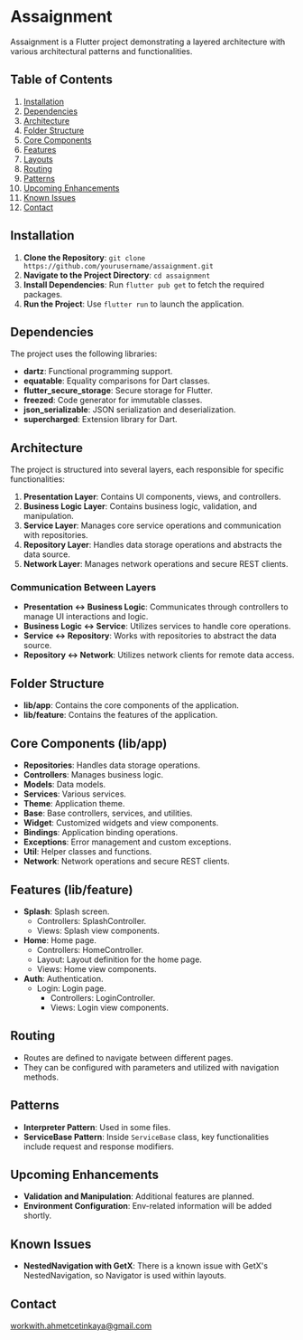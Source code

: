 # Assaignment

Assaignment is a Flutter project demonstrating a layered architecture with various architectural patterns and functionalities.

## Table of Contents

1. [Installation](#installation)
2. [Dependencies](#dependencies)
3. [Architecture](#architecture)
4. [Folder Structure](#folder-structure)
5. [Core Components](#core-components)
6. [Features](#features)
7. [Layouts](#layouts)
8. [Routing](#routing)
9. [Patterns](#patterns)
10. [Upcoming Enhancements](#upcoming-enhancements)
11. [Known Issues](#known-issues)
12. [Contact](#contact)

## Installation

1. **Clone the Repository**: `git clone https://github.com/yourusername/assaignment.git`
2. **Navigate to the Project Directory**: `cd assaignment`
3. **Install Dependencies**: Run `flutter pub get` to fetch the required packages.
4. **Run the Project**: Use `flutter run` to launch the application.

## Dependencies

The project uses the following libraries:

- **dartz**: Functional programming support.
- **equatable**: Equality comparisons for Dart classes.
- **flutter_secure_storage**: Secure storage for Flutter.
- **freezed**: Code generator for immutable classes.
- **json_serializable**: JSON serialization and deserialization.
- **supercharged**: Extension library for Dart.

## Architecture

The project is structured into several layers, each responsible for specific functionalities:

1. **Presentation Layer**: Contains UI components, views, and controllers.
2. **Business Logic Layer**: Contains business logic, validation, and manipulation.
3. **Service Layer**: Manages core service operations and communication with repositories.
4. **Repository Layer**: Handles data storage operations and abstracts the data source.
5. **Network Layer**: Manages network operations and secure REST clients.

### Communication Between Layers

- **Presentation <-> Business Logic**: Communicates through controllers to manage UI interactions and logic.
- **Business Logic <-> Service**: Utilizes services to handle core operations.
- **Service <-> Repository**: Works with repositories to abstract the data source.
- **Repository <-> Network**: Utilizes network clients for remote data access.

## Folder Structure

- **lib/app**: Contains the core components of the application.
- **lib/feature**: Contains the features of the application.

## Core Components (lib/app)

- **Repositories**: Handles data storage operations.
- **Controllers**: Manages business logic.
- **Models**: Data models.
- **Services**: Various services.
- **Theme**: Application theme.
- **Base**: Base controllers, services, and utilities.
- **Widget**: Customized widgets and view components.
- **Bindings**: Application binding operations.
- **Exceptions**: Error management and custom exceptions.
- **Util**: Helper classes and functions.
- **Network**: Network operations and secure REST clients.

## Features (lib/feature)

- **Splash**: Splash screen.
  - Controllers: SplashController.
  - Views: Splash view components.
- **Home**: Home page.
  - Controllers: HomeController.
  - Layout: Layout definition for the home page.
  - Views: Home view components.
- **Auth**: Authentication.
  - Login: Login page.
    - Controllers: LoginController.
    - Views: Login view components.

## Routing

- Routes are defined to navigate between different pages.
- They can be configured with parameters and utilized with navigation methods.

## Patterns

- **Interpreter Pattern**: Used in some files.
- **ServiceBase Pattern**: Inside `ServiceBase` class, key functionalities include request and response modifiers.

## Upcoming Enhancements

- **Validation and Manipulation**: Additional features are planned.
- **Environment Configuration**: Env-related information will be added shortly.

## Known Issues

- **NestedNavigation with GetX**: There is a known issue with GetX's NestedNavigation, so Navigator is used within layouts.

## Contact

workwith.ahmetcetinkaya@gmail.com
